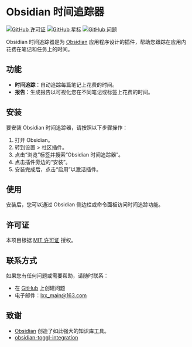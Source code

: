 # Obsidian 时间追踪器

[![GitHub 许可证](https://img.shields.io/github/license/LuckyNum/obsidian-time-tracker)](https://github.com/yourusername/obsidian-time-tracker/blob/main/LICENSE)
[![GitHub 星标](https://img.shields.io/github/stars/LuckyNum/obsidian-time-tracker)](https://github.com/yourusername/obsidian-time-tracker)
[![GitHub 问题](https://img.shields.io/github/issues/LuckyNum/obsidian-time-tracker)](https://github.com/yourusername/obsidian-time-tracker/issues)

Obsidian 时间追踪器是为 [Obsidian](https://obsidian.md/) 应用程序设计的插件，帮助您跟踪在应用内花费在笔记和任务上的时间。

## 功能

- **时间追踪**：自动追踪每篇笔记上花费的时间。
- **报告**：生成报告以可视化您在不同笔记或标签上花费的时间。

## 安装

要安装 Obsidian 时间追踪器，请按照以下步骤操作：

1. 打开 Obsidian。
2. 转到设置 > 社区插件。
3. 点击“浏览”标签并搜索“Obsidian 时间追踪器”。
4. 点击插件旁边的“安装”。
5. 安装完成后，点击“启用”以激活插件。

## 使用

安装后，您可以通过 Obsidian 侧边栏或命令面板访问时间追踪功能。

## 许可证

本项目根据 [MIT 许可证](LICENSE) 授权。

## 联系方式

如果您有任何问题或需要帮助，请随时联系：

- 在 [GitHub](https://github.com/LuckyNum/obsidian-time-tracker/issues) 上创建问题
- 电子邮件：lxx_main@163.com

## 致谢

- [Obsidian](https://obsidian.md/) 创造了如此强大的知识库工具。
- [obsidian-toggl-integration](https://github.com/mcndt/obsidian-toggl-integration) 